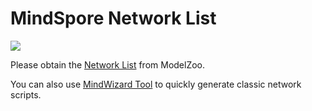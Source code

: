 # MindSpore Network List

<a href="https://gitee.com/mindspore/docs/blob/master/docs/mindspore/source_en/note/network_list_ms.md" target="_blank"><img src="https://mindspore-website.obs.cn-north-4.myhuaweicloud.com/website-images/master/resource/_static/logo_source_en.png"></a>

Please obtain the [Network List](https://gitee.com/mindspore/models/blob/master/README.md#table-of-contents) from ModelZoo.

You can also use [MindWizard Tool](https://gitee.com/mindspore/mindinsight/tree/master/mindinsight/wizard/) to quickly generate classic network scripts.
